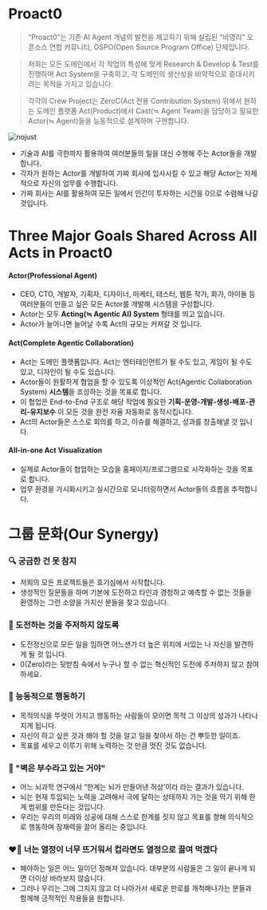 # Proact0
> “Proact0”는 기존 AI Agent 개념의 발전을 제고하기 위해 설립된 “비영리” 오픈소스 연합 커뮤니티, OSPO(Open Source Program Office) 단체입니다.

> 저희는 모든 도메인에서 각 작업의 특성에 맞게 Research & Develop & Test를 진행하며 Act System을 구축하고, 각 도메인의 생산성을 비약적으로 증대시키려는 목적을 가지고 있습니다.

> 각각의 Crew Project는 ZeroC(Act 전용 Contribution System) 위에서 원하는 도메인 플랫폼 Act(Product)에서 Cast(≒ Agent Team)을 담당하고 필요한 Actor(≒ Agent)들을 능동적으로 설계하며 구현합니다.

![nojust](https://github.com/user-attachments/assets/efaeeb15-1f1d-49a0-80ab-715b12006bc2)

- 기술과 AI를 극한까지 활용하여 여러분들의 일을 대신 수행해 주는 Actor들을 개발합니다.
- 각자가 원하는 Actor를 개발하여 가짜 회사에 입사시킬 수 있고 해당 Actor는 자체적으로 자신의 업무를 수행합니다.
- 가짜 회사는 AI를 활용하여 모든 일에서 인간이 투자하는 시간을 0으로 수렴해 나갈 것입니다.

# Three Major Goals Shared Across All Acts in Proact0

#### Actor(Professional Agent)

- CEO, CTO, 개발자, 기획자, 디자이너, 마케터, 테스터, 웹툰 작가, 화가, 아이돌 등 여러분들이 만들고 싶은 모든 Actor를 개발해 시스템을 구성합니다.
- Actor는 모두 **Acting(≒ Agentic AI) System** 형태를 띄고 있습니다.
- Actor가 늘어나면 늘어날 수록 Act의 규모는 커져갈 것 입니다.

#### Act(Complete Agentic Collaboration)

- Act는 도메인 플랫폼입니다. Act는 엔터테인먼트가 될 수도 있고, 게임이 될 수도 있고, 디자인이 될 수도 있습니다.
- Actor들이 원활하게 협업을 할 수 있도록 이상적인 Act(Agentic Collaboration System) **시스템**을 조성하는 것을 목표로 합니다.
- 이 협업은 End-to-End 구조로 해당 작업에 필요한 **기획-운영-개발-생성-배포-관리-유지보수** 이 모든 것을 완전 자율 자동화로 동작시킵니다.
- Act의 Actor들은 스스로 회의를 하고, 이슈를 해결하고, 성과를 창출해낼 것 입니다.

#### All-in-one Act Visualization

- 실제로 Actor들이 협업하는 모습을 홈페이지/프로그램으로 시각화하는 것을 목표로 합니다.
- 업무 환경을 가시화시키고 실시간으로 모니터링하면서 Actor들의 흐름을 추적합니다.


# 그룹 문화(Our Synergy)

### 🔍 궁금한 건 못 참지

- 저희의 모든 프로젝트들은 호기심에서 시작합니다.
- 생성적인 질문들을 하며 기본에 도전하고 타인과 경청하고 예측할 수 없는 것들을 환영하는 그런 소양을 가지신 분들을 찾고 있습니다.

### 🧗 도전하는 것을 주저하지 않도록

- 도전정신으로 모든 일을 임하면 어느샌가 더 높은 위치에 서있는 나 자신을 발견하게 될 것 입니다.
- 0(Zero)라는 뒷받침 속에서 누구나 할 수 없는 혁신적인 도전에 주저하지 않고 참여하세요.

### 😤 능동적으로 행동하기

- 목적의식을 뚜렷이 가지고 행동하는 사람들이 모이면 목적 그 이상의 성과가 나타나지게 됩니다.
- 자신이 하고 싶은 것과 해야 할 것을 알고 일을 찾아서 하는 건 뿌듯한 일이죠.
- 목표를 세우고 이루기 위해 노력하는 것 만큼 멋진 것도 없습니다.

### 🧱 "벽은 부수라고 있는 거야"

- 어느 뇌과학 연구에서 “한계는 뇌가 만들어낸 허상’이라 라는 결과가 있습니다.
- 뇌는 현재 투입되는 노력을 고려해서 극에 달하는 상태까지 가는 것을 막기 위해 한계 범위를 만든다는 것입니다.
- 우리는 우리의 미래와 성공에 대해 스스로 한계를 짓지 않고 목표를 향해 의식적으로 행동하며 잠재력을 끌어 올리는 중입니다.

### ❤️‍🔥 너는 열정이 너무 뜨거워서 컵라면도 열정으로 끓여 먹겠다

- 해야하는 일은 어느 일이던 정해져 있습니다. 대부분의 사람들은 그 일이 끝나게 되면 더이상 바라보지 않습니다.
- 그러나 우리는 그에 그치지 않고 더 나아가서 새로운 판로를 개척해나가는 분들과 함께해 긍적적인 작용들을 원합니다.
